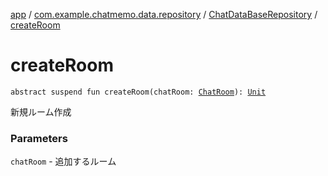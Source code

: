 [app](../../index.md) / [com.example.chatmemo.data.repository](../index.md) / [ChatDataBaseRepository](index.md) / [createRoom](./create-room.md)

# createRoom

`abstract suspend fun createRoom(chatRoom: `[`ChatRoom`](../../com.example.chatmemo.domain.model.entity/-chat-room/index.md)`): `[`Unit`](https://kotlinlang.org/api/latest/jvm/stdlib/kotlin/-unit/index.html)

新規ルーム作成

### Parameters

`chatRoom` - 追加するルーム